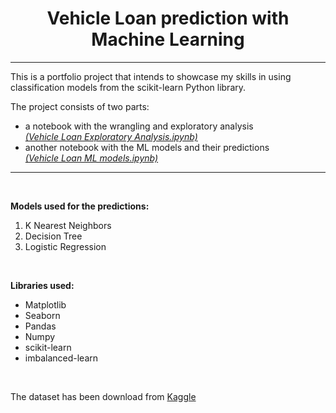 <center> <h1> Vehicle Loan prediction with Machine Learning </h1> </center>

---
This is a portfolio project that intends to showcase my skills in using classification models from the scikit-learn Python library.
 <br>

The project consists of two parts:
+ a notebook with the wrangling and exploratory analysis<br>
    [*(Vehicle Loan Exploratory Analysis.ipynb)*](./Vehicle-Loan-Exploratory-Analysis.ipynb)
+ another notebook with the ML models and their predictions<br>
    [*(Vehicle Loan ML models.ipynb)*](../blob/main/Vehicle-Loan-ML-models.ipynb)


___

<br>

**Models used for the predictions:**
1. K Nearest Neighbors
2. Decision Tree
3. Logistic Regression

<br>

**Libraries used:**
+ Matplotlib
+ Seaborn
+ Pandas
+ Numpy
+ scikit-learn
+ imbalanced-learn


<br>

The dataset has been download from [Kaggle](https://www.kaggle.com/avikpaul4u/vehicle-loan-default-prediction)
